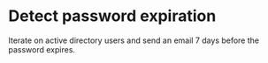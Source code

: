 # Detect password expiration
Iterate on active directory users and send an email 7 days before the password expires.
